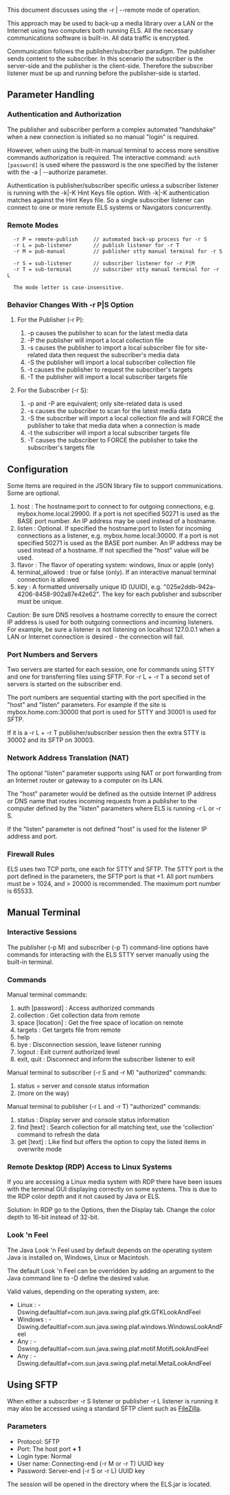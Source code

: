 This document discusses using the -r | --remote mode of operation.

This approach may be used to back-up a media library over a LAN or
the Internet using two computers both running ELS. All the necessary
communications software is built-in. All data traffic is encrypted.

Communication follows the publisher/subscriber paradigm. The publisher
sends content to the subscriber. In this scenario the subscriber is the
server-side and the publisher is the client-side. Therefore the
subscriber listener must be up and running before the publisher-side is
started.

## Parameter Handling

### Authentication and Authorization

The publisher and subscriber perform a complex automated "handshake"
when a new connection is initiated so no manual "login" is required.

However, when using the built-in manual terminal to access more 
sensitive commands authorization is required. The interactive command:
```auth [password]``` is used where the password is the one specified by the 
listener with the -a | --authorize parameter.

Authentication is publisher/subscriber specific unless a subscriber listener
is running with the -k|-K Hint Keys file option. With -k|-K authentication
matches against the Hint Keys file. So a single subscriber listener
can connect to one or more remote ELS systems or Navigators concurrently.

### Remote Modes

```
  -r P = remote-publish     // automated back-up process for -r S
  -r L = pub-listener       // publish listener for -r T
  -r M = pub-manual         // publisher stty manual terminal for -r S

  -r S = sub-listener       // subscriber listener for -r P|M
  -r T = sub-terminal       // subscriber stty manual terminal for -r L

  The mode letter is case-insensitive.
```

### Behavior Changes With -r P|S Option

 1. For the Publisher (-r P):
    1. -p causes the publisher to scan for the latest media data
    2. -P the publisher will import a local collection file
    3. -s causes the publisher to import a local subscriber file
       for site-related data then request the subscriber's media data
    4. -S the publisher will import a local subscriber collection file
    5. -t causes the publisher to request the subscriber's targets
    6. -T the publisher will import a local subscriber targets file

 2. For the Subscriber (-r S):
    1. -p and -P are equivalent; only site-related data is used
    2. -s causes the subscriber to scan for the latest media data
    3. -S the subscriber will import a local collection file
       and will FORCE the publisher to take that media data
       when a connection is made
    4. -t the subscriber will import a local subscriber targets file
    5. -T causes the subscriber to FORCE the publisher to take the 
       subscriber's targets file

## Configuration

Some items are required in the JSON library file to support 
communications. Some are optional. 

 1. host : The hostname:port to connect to for outgoing connections,
    e.g. mybox.home.local:29900. If a port is not specified 50271 is
    used as the BASE port number. An IP address may be used instead
    of a hostname.    
 2. listen : Optional. If specified the hostname:port to listen for
    incoming connections as a listener, e.g. mybox.home.local:30000.
    If a port is not specified 50271 is used as the BASE port number.
    An IP address may be used instead of a hostname. If not specified
    the "host" value will be used.
 3. flavor : The flavor of operating system: windows, linux or apple (only)
 4. terminal_allowed : true or false (only). If an interactive manual
    terminal connection is allowed
 5. key : A formatted universally unique ID (UUID), e.g. 
    "025e2ddb-942a-4206-8458-902a87e42e62". The key for each publisher
    and subscriber must be unique.

Caution: Be sure DNS resolves a hostname correctly to ensure the correct
IP address is used for both outgoing connections and incoming listeners.
For example, be sure a listener is not listening on localhost 127.0.0.1
when a LAN or Internet connection is desired - the connection will fail.

### Port Numbers and Servers

Two servers are started for each session, one for commands using STTY
and one for transferring files using SFTP. For -r L + -r T a second set
of servers is started on the subscriber end.

The port numbers are sequential starting with the port specified in the
"host" and "listen" parameters. For example if the site is mybox.home.com:30000 that
port is used for STTY and 30001 is used for SFTP.

If it is a -r L + -r T publisher/subscriber session then the extra
STTY is 30002 and its SFTP on 30003.

### Network Address Translation (NAT)

The optional "listen" parameter supports using NAT or port forwarding
from an Internet router or gateway to a computer on its LAN.

The "host" parameter would be defined as the outside Internet IP address
or DNS name that routes incoming requests from a publisher to the computer
defined by the "listen" parameters where ELS is running -r L or -r S.

If the "listen" parameter is not defined "host" is used for the listener
IP address and port.

### Firewall Rules

ELS uses two TCP ports, one each for STTY and SFTP. The STTY port
is the port defined in the parameters, the SFTP port is that +1.
All port numbers must be > 1024, and > 20000 is recommended. The
maximum port number is 65533.

## Manual Terminal

### Interactive Sessions

The publisher (-p M) and subscriber (-p T) command-line options have
commands for interacting with the ELS STTY server manually using the
built-in terminal.

### Commands

Manual terminal commands:

 1. auth [password] : Access authorized commands
 2. collection : Get collection data from remote
 3. space [location] : Get the free space of location on remote
 4. targets : Get targets file from remote
 5. help
 6. bye : Disconnection session, leave listener running
 7. logout : Exit current authorized level
 8. exit, quit : Disconnect and inform the subscriber listener to exit

Manual terminal to subscriber (-r S and -r M) "authorized" commands:
 1. status = server and console status information
 2. (more on the way)

Manual terminal to publisher (-r L and -r T) "authorized" commands:
 1. status : Display server and console status information
 2. find [text] : Search collection for all matching text, use the
 'collection' command to refresh the data
 3. get [text] : Like find but offers the option to copy the
 listed items in overwrite mode

### Remote Desktop (RDP) Access to Linux Systems

If you are accessing a Linux media system with RDP there have been 
issues with the terminal GUI displaying correctly on some systems. This 
is due to the RDP color depth and it not caused by Java or ELS. 

Solution: In RDP go to the Options, then the Display tab. Change the color
depth to 16-bit instead of 32-bit.

### Look 'n Feel

The Java Look 'n Feel used by default depends on the operating system
Java is installed on, Windows, Linux or Macintosh.

The default Look 'n Feel can be overridden by adding an argument to
the Java command line to -D define the desired value.

Valid values, depending on the operating system, are:
 * Linux : -Dswing.defaultlaf=com.sun.java.swing.plaf.gtk.GTKLookAndFeel
 * Windows : -Dswing.defaultlaf=com.sun.java.swing.plaf.windows.WindowsLookAndFeel
 * Any : -Dswing.defaultlaf=com.sun.java.swing.plaf.motif.MotifLookAndFeel
 * Any : -Dswing.defaultlaf=com.sun.java.swing.plaf.metal.MetalLookAndFeel

## Using SFTP

When either a subscriber -r S listener or publisher -r L listener is
running it may also be accessed using a standard SFTP client such as
[FileZilla](https://filezilla-project.org/).

### Parameters

 * Protocol: SFTP 
 * Port: The host port **+ 1**
 * Login type: Normal
 * User name: Connecting-end (-r M or -r T) UUID key
 * Password: Server-end (-r S or -r L) UUID key

The session will be opened in the directory where the ELS.jar is located.
